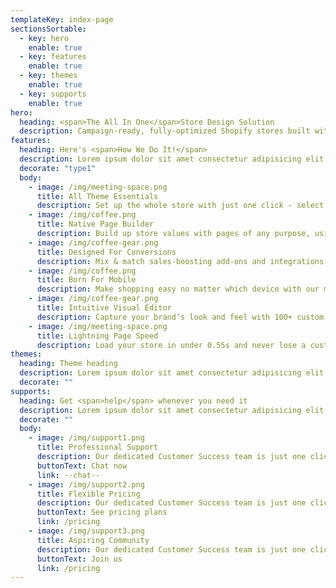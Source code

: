 ```yaml
---
templateKey: index-page
sectionsSortable:
  - key: hero
    enable: true
  - key: features
    enable: true
  - key: themes
    enable: true
  - key: supports
    enable: true
hero:
  heading: <span>The All In One</span>Store Design Solution
  description: Campaign-ready, fully-optimized Shopify stores built with half the time and zero the code.
features:
  heading: Here's <span>How We Do It!</span>
  description: Lorem ipsum dolor sit amet consectetur adipisicing elit. Nisi asperiores, dignissimos excepturi eum maxime iusto accusamus facilis, eos dolor, iure quas.
  decorate: "type1"
  body:
    - image: /img/meeting-space.png
      title: All Theme Essentials
      description: Set up the whole store with just one click - select a gorgeous template of your own!
    - image: /img/coffee.png
      title: Native Page Builder
      description: Build up store values with pages of any purpose, using our all-theme compatible page builder.
    - image: /img/coffee-gear.png
      title: Designed For Conversions
      description: Mix & match sales-boosting add-ons and integrations for the most optimized journey to conversion.
    - image: /img/coffee.png
      title: Born For Mobile
      description: Make shopping easy no matter which device with our mobile-first responsive design system.
    - image: /img/coffee-gear.png
      title: Intuitive Visual Editor
      description: Capture your brand’s look and feel with 100+ custom content blocks and layout variants.
    - image: /img/meeting-space.png
      title: Lightning Page Speed
      description: Load your store in under 0.55s and never lose a customer.
themes:
  heading: Theme heading
  description: Lorem ipsum dolor sit amet consectetur adipisicing elit. Nisi asperiores, dignissimos excepturi eum maxime iusto accusamus facilis, eos dolor, iure quas.
  decorate: ""
supports:
  heading: Get <span>help</span> whenever you need it
  description: Lorem ipsum dolor sit amet consectetur adipisicing elit. Nisi asperiores, dignissimos excepturi eum maxime iusto accusamus facilis, eos dolor, iure quas.
  decorate: ""
  body:
    - image: /img/support1.png
      title: Professional Support
      description: Our dedicated Customer Success team is just one click away to answer all of your questions!
      buttonText: Chat now
      link: --chat--
    - image: /img/support2.png
      title: Flexible Pricing
      description: Our dedicated Customer Success team is just one click away to answer all of your questions!
      buttonText: See pricing plans
      link: /pricing
    - image: /img/support3.png
      title: Aspiring Community
      description: Our dedicated Customer Success team is just one click away to answer all of your questions!
      buttonText: Join us
      link: /pricing
---
```

